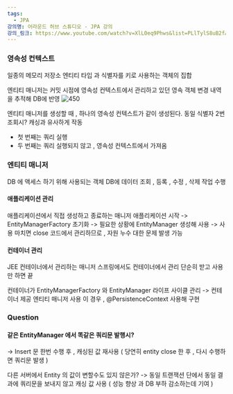 ```yaml
---
tags:
  - JPA
강의명: 어라운드 허브 스튜디오 - JPA 강의
강의_링크: https://www.youtube.com/watch?v=XlL0eq9Phws&list=PLlTylS8uB2fAnOge-kDI0ZQxgj78bdTOO&index=7
---
```

### 영속성 컨텍스트

일종의 메모리 저장소
엔티티 타입 과 식별자를 키로 사용하는 객체의 집합

엔티티 매니저는 커밋 시점에 영속성 컨텍스트에서 관리하고 있던 영속 객체 변경 내역을 추적해 DB에 반영
![450](https://i.imgur.com/WivWlo7.png)

엔티티 매니저를 생성할 때 , 하나의 영속성 컨텍스트가 같이 생성된다.
동일 식별자 2번 조회시? 캐싱과 유사하게 작동
- 첫 번째는 쿼리 실행
- 두 번째는 쿼리 실행되지 않고 , 영속성 컨텍스트에서 가져옴

### 엔티티 매니저

DB 에 액세스 하기 위해 사용되는 객체
DB에 데이터 조회 , 등록 , 수정 , 삭제 작업 수행
#### 애플리케이션 관리
애플리케이션에서 직접 생성하고 종료하는 매니저
애플리케이션 시작 -> EntityManagerFactory 초기화 -> 필요한 상황에 EntityManager 생성해 사용 ->
사용 마치면 close
코드에서 관리하므로 , 자원 누수 대한 문제 발생 가능
#### 컨테이너 관리
JEE 컨테이너에서 관리하는 매니저
스프링에서도 컨테이너에서 관리
단순히 받고 사용만 하면 끝

컨테이너가 EntityManagerFactory 와 EntityManager 라이프 사이클 관리 ->
컨테이너 제공 엔티티 매니저 사용
이 경우 , @PersistenceContext 사용해 구현

### Question

#### 같은 EntityManager 에서 똑같은 쿼리문 발행시?
-> Insert 문 한번 수행 후 , 캐싱된 값 재사용
( 당연히 entity close 한 후 , 다시 수행하면 쿼리문 발생 )

다른 서버에서 Entity 의 값이 변할수도 있지 않은가?
-> 동일 트랜잭션 단에서 동일 결과에 쿼리문을 보내지 않고 캐싱 값 사용
( 성능 향상 과 DB 부하 감소하는데 기여 )
